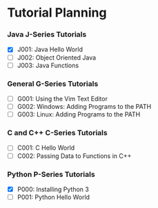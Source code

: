 # Tutorial Planning

### Java J-Series Tutorials

- [X] J001: Java Hello World
- [ ] J002: Object Oriented Java
- [ ] J003: Java Functions

### General G-Series Tutorials

- [ ] G001: Using the Vim Text Editor
- [ ] G002: Windows: Adding Programs to the PATH
- [ ] G003: Linux: Adding Programs to the PATH

### C and C++ C-Series Tutorials

- [ ] C001: C Hello World
- [ ] C002: Passing Data to Functions in C++

### Python P-Series Tutorials

- [X] P000: Installing Python 3
- [ ] P001: Python Hello World
